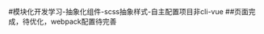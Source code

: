 <!--
 * @Description: 
 * @Date: 2019-06-25 11:27:15
 * @LastEditors: HenryDong
 * @LastEditTime: 2019-06-28 11:10:51
 -->
#模块化开发学习-抽象化组件-scss抽象样式-自主配置项目非cli-vue
##页面完成，待优化，webpack配置待完善
